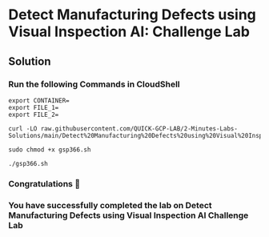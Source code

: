 # Detect Manufacturing Defects using Visual Inspection AI: Challenge Lab 

## Solution 

### Run the following Commands in CloudShell

```
export CONTAINER=
export FILE_1=
export FILE_2=
```
```
curl -LO raw.githubusercontent.com/QUICK-GCP-LAB/2-Minutes-Labs-Solutions/main/Detect%20Manufacturing%20Defects%20using%20Visual%20Inspection%20AI%20Challenge%20Lab/gsp366.sh

sudo chmod +x gsp366.sh

./gsp366.sh
```

### Congratulations 🎉 

### You have successfully completed the lab on Detect Manufacturing Defects using Visual Inspection AI Challenge Lab
